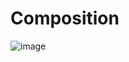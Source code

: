 # Composition

![image](https://github.com/centhis/Composition/assets/38090410/bcfa6e72-1a92-489d-b1e0-a97d27593a44)
